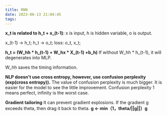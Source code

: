 ```yaml
---
title: RNN
date: 2023-06-13 21:04:45
tags:
---
```


**x_t is related to h_t + x_(t-1)**: x is input, h is hidden variable, o is output.

x_(t-1) -> h_t;
h_t -> o_t;
loss: o_t, x_t;

**h_t = (W_hh * h_(t-1) + W_hx * X_(t-1) +b_h)**
If without W_hh * h_(t-1), it will degenerates into MLP.

W_hh saves the timing information.

**NLP doesn't use cross entropy, however, use confusion perplexity (exp(cross entropy)).**
The value of confusion perplexity is much bigger. It is easier for the model to see the little improvement.
Confusion perplexity 1 means perfect, infinity is the worst case.


**Gradient tailoring**
It can prevent gradient explosions.
If the gradient g exceeds theta, then drag it back to theta.
**g <- min（1，theta/||g||）g**